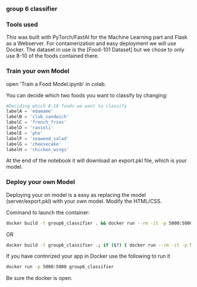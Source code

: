 ### group 6 classifier

### Tools used

This was built with PyTorch/FastAI for the Machine Learning part and Flask as a Webserver. For containerization and easy deployment we will use Docker. The dataset in use is the [Food-101 Dataset] but we chose to only use 8-10 of the foods contained there.

### Train your own Model

open 'Train a Food Model.ipynb' in colab.

You can decide which two foods you want to classify by changing:

```python
#Deciding which 8-10 foods we want to classify
labelA = 'edamame'
labelB = 'club_sandwich'
labelC = 'french_fries'
labelD = 'ravioli'
labelE = 'pho'
labelF = 'seaweed_salad'
labelG = 'cheesecake'
labelH = 'chicken_wings'
```

At the end of the notebook it will download an export.pkl file, which is your model.

### Deploy your own Model

Deploying your on model is a easy as replacing the model (server/export.pkl) with your own model. Modify the HTML/CSS.

Command to launch the container:

```bash
docker build -t group6_classifier . && docker run --rm -it -p 5000:5000 group6_classifier
```

OR

```bash
docker build -t group6_classifier .; if ($?) { docker run --rm -it -p 5000:5000 group6_classifier }
```

If you have contnrized your app in Docker use the following to run it

```bash
docker run -p 5000:5000 group6_classifier
```

Be sure the docker is open.
